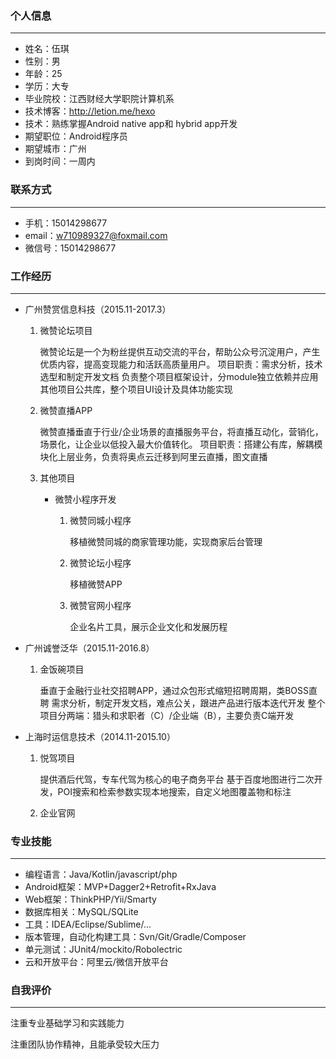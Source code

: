 ### 个人信息
----
- 姓名：伍琪
- 性别：男
- 年龄：25
- 学历：大专
- 毕业院校：江西财经大学职院计算机系
- 技术博客：http://letion.me/hexo
- 技术：熟练掌握Android native app和 hybrid app开发
- 期望职位：Android程序员
- 期望城市：广州
- 到岗时间：一周内

### 联系方式
----
- 手机：15014298677
- email：w710989327@foxmail.com
- 微信号：15014298677

### 工作经历
----
- 广州赞赏信息科技（2015.11-2017.3）
    1. 微赞论坛项目

         微赞论坛是一个为粉丝提供互动交流的平台，帮助公众号沉淀用户，产生优质内容，提高变现能力和活跃高质量用户。
         项目职责：需求分析，技术选型和制定开发文档
         负责整个项目框架设计，分module独立依赖并应用其他项目公共库，整个项目UI设计及具体功能实现
    2. 微赞直播APP

         微赞直播垂直于行业/企业场景的直播服务平台，将直播互动化，营销化，场景化，让企业以低投入最大价值转化。
         项目职责：搭建公有库，解耦模块化上层业务，负责将奥点云迁移到阿里云直播，图文直播
    3. 其他项目
        - 微赞小程序开发
            1. 微赞同城小程序

                移植微赞同城的商家管理功能，实现商家后台管理
            2. 微赞论坛小程序

                移植微赞APP

            3. 微赞官网小程序

                企业名片工具，展示企业文化和发展历程
- 广州诚誉泛华（2015.11-2016.8）
    1. 金饭碗项目

        垂直于金融行业社交招聘APP，通过众包形式缩短招聘周期，类BOSS直聘
        需求分析，制定开发文档，难点公关，跟进产品进行版本迭代开发
        整个项目分两端：猎头和求职者（C）/企业端（B），主要负责C端开发

- 上海时运信息技术（2014.11-2015.10）
    1. 悦驾项目

        提供酒后代驾，专车代驾为核心的电子商务平台
        基于百度地图进行二次开发，POI搜索和检索参数实现本地搜索，自定义地图覆盖物和标注
    2. 企业官网

### 专业技能
----
- 编程语言：Java/Kotlin/javascript/php
- Android框架：MVP+Dagger2+Retrofit+RxJava
- Web框架：ThinkPHP/Yii/Smarty
- 数据库相关：MySQL/SQLite
- 工具：IDEA/Eclipse/Sublime/...
- 版本管理，自动化构建工具：Svn/Git/Gradle/Composer
- 单元测试：JUnit4/mockito/Robolectric
- 云和开放平台：阿里云/微信开放平台

### 自我评价
----
注重专业基础学习和实践能力

注重团队协作精神，且能承受较大压力

